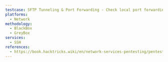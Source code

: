 ```yaml
---
testcase: SFTP Tunneling & Port Forwarding - Check local port forwarding via ssh -L for unauthorized tunnel creation
platforms: 
  - Network
methodology: 
  - BlackBox
  - GreyBox
services:
  - SSH
references:
  - https://book.hacktricks.wiki/en/network-services-pentesting/pentesting-ssh.html
---
```

